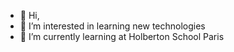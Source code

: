 - 👋 Hi,
- 👀 I’m interested in learning new technologies
- 🌱 I’m currently learning at Holberton School Paris

<!---
Holbiwan/Holbiwan is a ✨ special ✨ repository because its `README.md` (this file) appears on your GitHub profile.
You can click the Preview link to take a look at your changes.
--->
